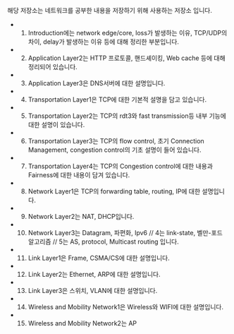 해당 저장소는 네트워크를 공부한 내용을 저장하기 위해 사용하는 저장소 입니다.
- 1. Introduction에는 network edge/core, loss가 발생하는 이유, TCP/UDP의 차이, delay가 발생하는 이유 등에 대해 정리한 부분입니다.
- 2. Application Layer2는 HTTP 프로토콜, 핸드셰이킹, Web cache 등에 대해 정리되어 있습니다.
- 3. Application Layer3은 DNS서버에 대한 설명입니다.
- 4. Transportation Layer1은 TCP에 대한 기본적 설명을 담고 있습니다.
- 5. Transportation Layer2는 TCP의 rdt3와 fast transmission등 내부 기능에 대한 설명이 있습니다.
- 6. Transportation Layer3는 TCP의 flow control, 초기 Connection Management, congestion control의 기초 설명이 들어 있습니다.
- 7. Transportation Layer4는 TCP의 Congestion control에 대한 내용과 Fairness에 대한 내용이 담겨 있습니다.
- 8. Network Layer1은 TCP의 forwarding table, routing, IP에 대한 설명입니다.
- 9. Network Layer2는 NAT, DHCP입니다.
- 10. Network Layer3는 Datagram, 파편화, Ipv6 // 4는 link-state, 벨만-포드 알고리즘 // 5는 AS, protocol, Multicast routing 입니다.
- 11. Link Layer1은 Frame, CSMA/CS에 대한 설명입니다.
- 12. Link Layer2는 Ethernet, ARP에 대한 설명입니다.
- 13. Link Layer3은 스위치, VLAN에 대한 설명입니다.
- 14. Wireless and Mobility Network1은 Wireless와 WIFI에 대한 설명입니다.
- 15. Wireless and Mobility Network2는 AP